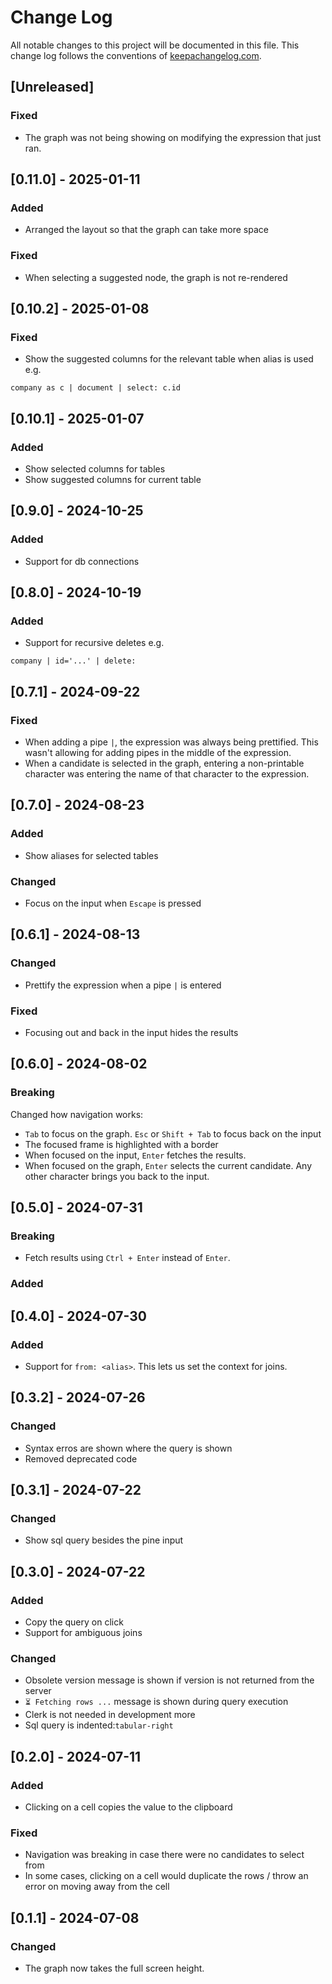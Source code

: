 # Change Log

All notable changes to this project will be documented in this file. This change
log follows the conventions of [keepachangelog.com](http://keepachangelog.com/).

## [Unreleased]

### Fixed
- The graph was not being showing on modifying the expression that just ran.

## [0.11.0] - 2025-01-11
### Added
- Arranged the layout so that the graph can take more space

### Fixed
- When selecting a suggested node, the graph is not re-rendered

## [0.10.2] - 2025-01-08
### Fixed

- Show the suggested columns for the relevant table when alias is used e.g.

```
company as c | document | select: c.id
```

## [0.10.1] - 2025-01-07

### Added

- Show selected columns for tables
- Show suggested columns for current table

## [0.9.0] - 2024-10-25

### Added

- Support for db connections

## [0.8.0] - 2024-10-19

### Added

- Support for recursive deletes e.g.

```
company | id='...' | delete:
```

## [0.7.1] - 2024-09-22

### Fixed

- When adding a pipe `|`, the expression was always being prettified. This wasn't allowing for adding pipes in the middle of the expression.
- When a candidate is selected in the graph, entering a non-printable character was entering the name of that character to the expression.

## [0.7.0] - 2024-08-23

### Added

- Show aliases for selected tables

### Changed

- Focus on the input when `Escape` is pressed

## [0.6.1] - 2024-08-13

### Changed

- Prettify the expression when a pipe `|` is entered

### Fixed

- Focusing out and back in the input hides the results

## [0.6.0] - 2024-08-02

### Breaking

Changed how navigation works:

- `Tab` to focus on the graph. `Esc` or `Shift + Tab` to focus back on the input
- The focused frame is highlighted with a border
- When focused on the input, `Enter` fetches the results.
- When focused on the graph, `Enter` selects the current candidate. Any other character brings you back to the input.

## [0.5.0] - 2024-07-31

### Breaking

- Fetch results using `Ctrl + Enter` instead of `Enter`.

### Added

## [0.4.0] - 2024-07-30

### Added

- Support for `from: <alias>`. This lets us set the context for joins.

## [0.3.2] - 2024-07-26

### Changed

- Syntax erros are shown where the query is shown
- Removed deprecated code

## [0.3.1] - 2024-07-22

### Changed

- Show sql query besides the pine input

## [0.3.0] - 2024-07-22

### Added

- Copy the query on click
- Support for ambiguous joins

### Changed

- Obsolete version message is shown if version is not returned from the server
- `⏳ Fetching rows ...` message is shown during query execution
- Clerk is not needed in development more
- Sql query is indented:`tabular-right`

## [0.2.0] - 2024-07-11

### Added

- Clicking on a cell copies the value to the clipboard

### Fixed

- Navigation was breaking in case there were no candidates to select from
- In some cases, clicking on a cell would duplicate the rows / throw an error on moving away from the cell

## [0.1.1] - 2024-07-08

### Changed

- The graph now takes the full screen height.
